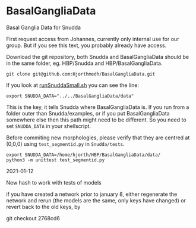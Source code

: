 # BasalGangliaData
Basal Ganglia Data for Snudda


First request access from Johannes, currently only internal use for our group. But if you see this text, you probably already have access.

Download the git repository, both Snudda and BasalGangliaData should be in the same folder, eg. HBP/Snudda and HBP/BasalGangliaData.

```
git clone git@github.com:Hjorthmedh/BasalGangliaData.git
```

If you look at [runSnuddaSmall.sh](https://github.com/Hjorthmedh/Snudda/blob/master/examples/runSnuddaSmall.sh) you can see the line:

```
export SNUDDA_DATA="../../BasalGangliaData/data"
```

This is the key, it tells Snudda where BasalGangliaData is. If you run from a folder outer than Snudda/examples, or if you put BasalGangliaData somewhere else then this path might need to be different. So you need to set ```SNUDDA_DATA``` in your shellscript.




Before commiting new morphologies, please verify that they are centred at (0,0,0) using ```test_segmentid.py``` in ```Snudda/tests```.

```
export SNUDDA_DATA=/home/hjorth/HBP/BasalGangliaData/data/
python3 -m unittest test_segmentid.py
```

2021-01-12

New hash to work with tests of models

if you have created a network prior to january 8, either regenerate the network and rerun (the models are the same, only keys have changed) or revert back to the old keys, by

git checkout 2768cd6

